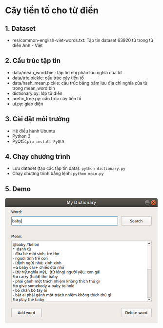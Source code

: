 # Cây tiền tố cho từ điển
## 1. Dataset
- res/common-english-viet-words.txt: Tập tin dataset 63920 từ trong từ điển Anh - Việt
## 2. Cấu trúc tập tin
- data/mean_word.bin : tập tin nhị phân lưu nghĩa của từ
- data/trie.pickle: cấu trúc cây tiền tố
- data/hash_mean.pickle: cấu trúc bảng băm lưu địa chỉ nghĩa của từ trong mean_word.bin
- dictionary.py: lớp từ điển
- prefix_tree.py: cấu trúc cây tiền tố
- ui.py: giao diện
## 3. Cài đặt môi trường
- Hệ điều hành Ubuntu
- Python 3
- PyQt5: `pip install PyQt5`
## 4. Chạy chương trình
- Lưu dataset (tạo các tập tin data): `python dictionary.py`
- Chạy chương trình bằng lệnh: `python main.py`
## 5. Demo
![Demo](demo/demo1.png)